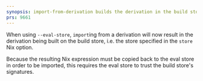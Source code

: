 ```yaml
---
synopsis: import-from-derivation builds the derivation in the build store
prs: 9661
---
```


When using `--eval-store`, `import`ing from a derivation will now result in the derivation being built on the build store, i.e. the store specified in the `store` Nix option.

Because the resulting Nix expression must be copied back to the eval store in order to be imported, this requires the eval store to trust the build store's signatures.
